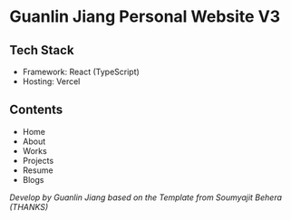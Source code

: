 # Guanlin Jiang Personal Website V3

## Tech Stack

- Framework: React (TypeScript)
- Hosting: Vercel

## Contents

- Home
- About
- Works
- Projects
- Resume
- Blogs

*Develop by Guanlin Jiang based on the Template from Soumyajit Behera (THANKS)*

